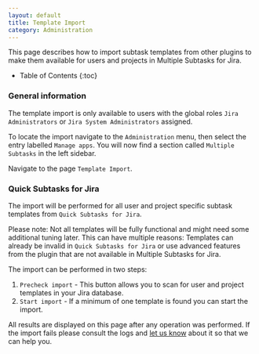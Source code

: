 ```yaml
---
layout: default
title: Template Import
category: Administration
---
```


This page describes how to import subtask templates from other plugins to make them available for users and projects in Multiple Subtasks for Jira.

* Table of Contents
{:toc}

### General information

The template import is only available to users with the global roles `Jira Administrators` or `Jira System Administrators` assigned.

To locate the import navigate to the `Administration` menu, then select the entry labelled `Manage apps`.
You will now find a section called `Multiple Subtasks` in the left sidebar.

Navigate to the page `Template Import`.

### Quick Subtasks for Jira

The import will be performed for all user and project specific subtask templates from `Quick Subtasks for Jira`.

Please note: Not all templates will be fully functional and might need some additional tuning later.
This can have multiple reasons: 
Templates can already be invalid in `Quick Subtasks for Jira` or use advanced features from the plugin that are not available in Multiple Subtasks for Jira.    

The import can be performed in two steps:

1. `Precheck import` - This button allows you to scan for user and project templates in your Jira database.
2. `Start import` - If a minimum of one template is found you can start the import.

All results are displayed on this page after any operation was performed.
If the import fails please consult the logs and [let us know](/support) about it so that we can help you.
